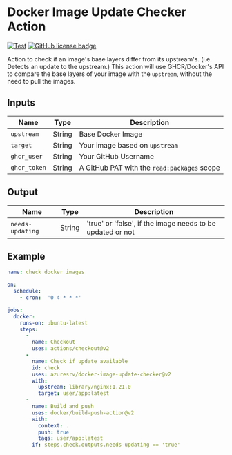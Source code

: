 # Docker Image Update Checker Action

[![Test](https://github.com/lucacome/docker-image-update-checker/actions/workflows/test.yml/badge.svg)](https://github.com/azuresrv/docker-image-update-checker/actions/workflows/test.yml)
[![GitHub license badge](https://badgen.net/github/license/lucacome/docker-image-update-checker)](https://github.com/azuresrv/docker-image-update-checker/blob/main/LICENSE)

Action to check if an image's base layers differ from its upstream's. (i.e. Detects an update to the upstream.) This action will use GHCR/Docker's API to compare the base layers of your image with the `upstream`, without the need to pull the images.


## Inputs

| Name                | Type     | Description                                   |
|---------------------|----------|-----------------------------------------------|
| `upstream`          | String   | Base Docker Image                             |
| `target`            | String   | Your image based on `upstream`                |
| `ghcr_user`         | String   | Your GitHub Username                          |
| `ghcr_token`        | String   | A GitHub PAT with the `read:packages` scope   |

## Output

| Name             | Type    | Description                                                |
|------------------|---------|------------------------------------------------------------|
| `needs-updating` | String  | 'true' or 'false', if the image needs to be updated or not |


## Example

```yaml
name: check docker images

on:
  schedule:
    - cron:  '0 4 * * *'

jobs:
  docker:
    runs-on: ubuntu-latest
    steps:
      -
        name: Checkout
        uses: actions/checkout@v2
      -
        name: Check if update available
        id: check
        uses: azuresrv/docker-image-update-checker@v2
        with:
          upstream: library/nginx:1.21.0
          target: user/app:latest
      -
        name: Build and push
        uses: docker/build-push-action@v2
        with:
          context: .
          push: true
          tags: user/app:latest
        if: steps.check.outputs.needs-updating == 'true'
```
